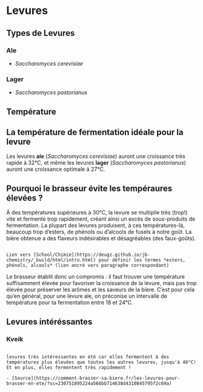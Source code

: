 # Levures

## Types de Levures

### Ale

- *Saccharomyces cerevisiae*

### Lager

- *Saccharomyces pastorianus*

## Température

## La température de fermentation idéale pour la levure

Les levures **ale** (*Saccharomyces cerevisiae*) auront une croissance très rapide à 32°C, et même les levures **lager** (*Saccharomyces pastorianus*) auront une croissance optimale à 27°C.

## Pourquoi le brasseur évite les tempéraures élevées ?

À des températures supérieures à 30°C, la levure se multiplie très (trop!) vite et fermente trop rapidement, créant ainsi un excès de sous-produits de fermentation.
La plupart des levures produisent, à ces températures-là, beaucoup trop d’esters, de phénols ou d’alcools de fusels à notre goût. La bière obtenue a des flaveurs indésirables et désagréables (des faux-goûts).

```{note}

Lien vers [School/Chimie](https://deugz.github.io/jb-chemistry/_build/html/intro.html) pour définir les termes *esters, phénols, alcools* (lien ancré vers paragraphe correspondant)

```

Le brasseur établit donc un compromis : il faut trouver une température suffisamment élevée pour favoriser la croissance de la levure, mais pas trop élevée pour préserver les arômes et les saveurs de la bière. C’est pour cela qu’en général, pour une levure ale, on préconise un intervalle de température pour ta fermentation entre 18 et 24°C.


## Levures intéréssantes

### Kveik

```{warning}

levures très intéressantes en été car elles fermentent à des températures plus élevées que toutes les autres levures, jusqu'à 40°C! Et en plus, elles fermentent très rapidement ! 

- [Source](https://comment-brasser-sa-biere.fr/les-levures-pour-brasser-en-ete/?sc=230751895224a566bb714638d4310845795f2c69a)

```